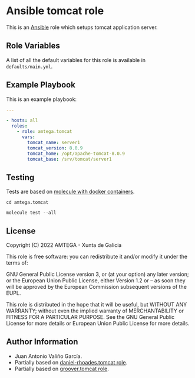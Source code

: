 # Ansible tomcat role

This is an [Ansible](http://www.ansible.com) role which setups tomcat application server.

## Role Variables

A list of all the default variables for this role is available in `defaults/main.yml`.

## Example Playbook

This is an example playbook:

```yaml
---

- hosts: all
  roles:
    - role: amtega.tomcat
      vars:
        tomcat_name: server1
        tomcat_version: 8.0.9
        tomcat_home: /opt/apache-tomcat-8.0.9
        tomcat_base: /srv/tomcat/server1
```

## Testing

Tests are based on [molecule with docker containers](https://molecule.readthedocs.io/en/latest/installation.html).

```shell
cd amtega.tomcat

molecule test --all
```

## License

Copyright (C) 2022 AMTEGA - Xunta de Galicia

This role is free software: you can redistribute it and/or modify it under the terms of:

GNU General Public License version 3, or (at your option) any later version; or the European Union Public License, either Version 1.2 or – as soon they will be approved by the European Commission ­subsequent versions of the EUPL.

This role is distributed in the hope that it will be useful, but WITHOUT ANY WARRANTY; without even the implied warranty of MERCHANTABILITY or FITNESS FOR A PARTICULAR PURPOSE.  See the GNU General Public License for more details or European Union Public License for more details.

## Author Information

- Juan Antonio Valiño García.
- Partially based on [daniel-rhoades.tomcat role](https://galaxy.ansible.com/daniel-rhoades/tomcat).
- Partially based on [groover.tomcat role](https://galaxy.ansible.com/groover/tomcat).

